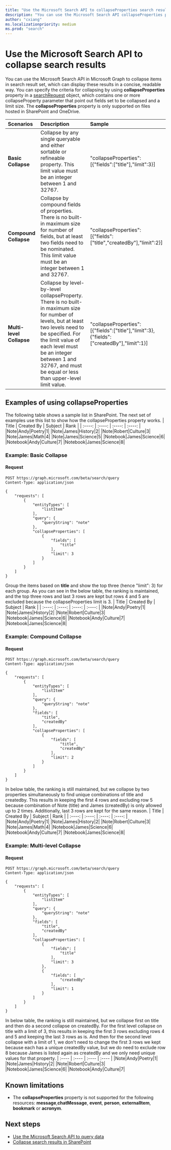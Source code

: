 ```yaml
---
title: "Use the Microsoft Search API to collapseProperties search results"
description: "You can use the Microsoft Search API collapseProperties property in Microsoft Graph to collapseProperties search results by taking a spec parameter. Only supported on file type."
author: "cxiang"
ms.localizationpriority: medium
ms.prod: "search"
---
```


# Use the Microsoft Search API to collapse search results

You can use the Microsoft Search API in Microsoft Graph to collapse items in search result set, which can display these results in a concise, readable way. You can specify the criteria for collapsing by using **collapseProperties** property in a [searchRequest](/graph/api/resources/searchrequest) object, which contains one or more collapseProperty parameter that point out fields set to be collapsed and a limit size. The **collapseProperties** property is only supported on files hosted in SharePoint and OneDrive.

| Scenarios | Description | Sample |
| :----     | :----       | :----  |
|**Basic Collapse**|Collapse by any single queryable and either sortable or refineable property. This limit value must be an integer between 1 and 32767.|"collapseProperties":[{"fields":["title"],"limit":3}]|
|**Compound Collapse**|Collapse by compound fields of properties. There is no built-in maximum size for number of fields, but at least two fields need to be nominated. This limit value must be an integer between 1 and 32767.|"collapseProperties":[{"fields":["title","createdBy"],"limit":2}]|
|**Multi-level Collapse**|Collapse by level-by-level collapseProperty. There is no built-in maximum size for number of levels, but at least two levels need to be specified. For the limit value of each level must be an integer between 1 and 32767, and must be equal or less than upper-level limit value. |"collapseProperties":[{"fields":["title"],"limit":3},{"fields":["createdBy"],"limit":1}]|

## Examples of using collapseProperties
The following table shows a sample list in SharePoint. The next set of examples use this list to show how the collapseProperties property works.
| Title | Created By | Subject | Rank |
| :----: | :----: | :----: | :----: |
|Note|Andy|Poetry|1|
|Note|James|History|2|
|Note|Robert|Culture|3|
|Note|James|Math|4|
|Note|James|Science|5|
|Notebook|James|Science|6|
|Notebook|Andy|Culture|7|
|Notebook|James|Science|8|

### Example: Basic Collapse
#### Request
```HTTP
POST https://graph.microsoft.com/beta/search/query
Content-Type: application/json

{
    "requests": [
        {
            "entityTypes": [
                "listItem"
            ],
            "query": {
                "queryString": "note"
            },
            "collapseProperties": [
                {
                    "fields": [
                        "title"
                    ],
                    "limit": 3
                }
            ]
        }
    ]
}
```
Group the items based on **title** and show the top three (hence "limit": 3) for each group. As you can see in the below table, the ranking is maintained, and the top three rows and last 3 rows are kept but rows 4 and 5 are excluded because the collapseProperties limit is 3.
| Title | Created By | Subject | Rank |
| :----: | :----: | :----: | :----: |
|Note|Andy|Poetry|1|
|Note|James|History|2|
|Note|Robert|Culture|3|
|Notebook|James|Science|6|
|Notebook|Andy|Culture|7|
|Notebook|James|Science|8|

### Example: Compound Collapse
#### Request
```HTTP
POST https://graph.microsoft.com/beta/search/query
Content-Type: application/json

{
    "requests": [
        {
            "entityTypes": [
                "listItem"
            ],
            "query": {
                "queryString": "note"
            },
            "fields": [
                "title",
                "createdBy"
            ],
            "collapseProperties": [
                {
                    "fields": [
                        "title",
                        "createdBy"
                    ],
                    "limit": 2
                }
            ]
        }
    ]
}
```
In below table, the ranking is still maintained, but we collapse by two properties simultaneously to find unique combinations of title and createdby. This results in keeping the first 4 rows and excluding row 5 because combination of Note (title) and James (createdBy) is only allowed up to 2 times. Additionally, last 3 rows are kept for the same reason.
| Title | Created By | Subject | Rank |
| :----: | :----: | :----: | :----: |
|Note|Andy|Poetry|1|
|Note|James|History|2|
|Note|Robert|Culture|3|
|Note|James|Math|4|
|Notebook|James|Science|6|
|Notebook|Andy|Culture|7|
|Notebook|James|Science|8|

### Example: Multi-level Collapse
#### Request
```HTTP
POST https://graph.microsoft.com/beta/search/query
Content-Type: application/json

{
    "requests": [
        {
            "entityTypes": [
                "listItem"
            ],
            "query": {
                "queryString": "note"
            },
            "fields": [
                "title",
                "createdBy"
            ],
            "collapseProperties": [
                {
                    "fields": [
                        "title"
                    ],
                    "limit": 3
                },
                {
                    "fields": [
                        "createdBy"
                    ],
                    "limit": 1
                }
            ]
        }
    ]
}
```
In below table, the ranking is still maintained, but we collapse first on title and then do a second collapse on createdBy. For the first level collapse on title with a limit of 3, this results in keeping the first 3 rows excluding rows 4 and 5 and keeping the last 3 rows as is. And then for the second level collapse with a limit of 1, we don't need to change the first 3 rows we kept because each has a unique createdBy value, but we do need to exclude row 8 because James is listed again as createdBy and we only need unique values for that property.
| :---- | :---- | :---- | :---- |
|Note|Andy|Poetry|1|
|Note|James|History|2|
|Note|Robert|Culture|3|
|Notebook|James|Science|6|
|Notebook|Andy|Culture|7|

## Known limitations
- The **collapseProperties** property is not supported for the following resources: **message**,**chatMessage**, **event**, **person**, **externalItem**, **bookmark** or **acronym**.

## Next steps

- [Use the Microsoft Search API to query data](/graph/api/resources/search-api-overview)
- [Collapse search results in SharePoint](/sharepoint/dev/general-development/customizing-search-results-in-sharepoint#collapse-similar-search-results-using-the-collapsespecification-property)

